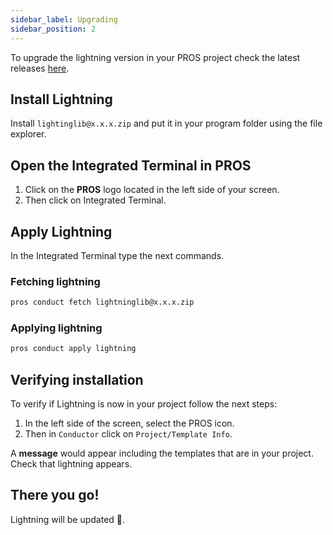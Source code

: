 ```yaml
---
sidebar_label: Upgrading 
sidebar_position: 2
---
```


To upgrade the lightning version in your PROS project check the latest releases [here](https://github.com/HectorAlonso18/Lightninglib/tree/main). 

## Install Lightning
Install ```lightinglib@x.x.x.zip``` and put it in your program folder using the file explorer.

## Open the Integrated Terminal in PROS
1. Click on the **PROS** logo located in the left side of your screen. 
2. Then click on Integrated Terminal. 

## Apply Lightning 
In the Integrated Terminal type the next commands. 
### Fetching lightning
```bash title="PROS Terminal"
pros conduct fetch lightninglib@x.x.x.zip
```
### Applying lightning
```bash title="PROS Terminal"
pros conduct apply lightning
```
## Verifying installation
To verify if Lightning is now in your project follow the next steps: 
1. In the left side of the screen, select the PROS icon. 
2. Then in ```Conductor``` click on ```Project/Template Info```.

A **message** would appear including the templates that are in your project. Check that lightning appears. 

## There you go! 
Lightning will be updated 🥰.






